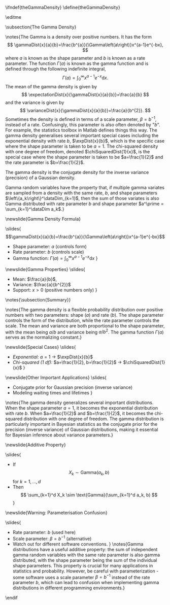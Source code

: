 \ifndef{theGammaDensity}
\define{theGammaDensity}

\editme

\subsection{The Gamma Density}

\notes{The Gamma is a density over positive numbers. It has the
form
$$ 
\gammaDist{x}{a}{b}=\frac{b^{a}}{\Gamma\left(a\right)}x^{a-1}e^{-bx},
$$ 
where $a$ is known as the shape parameter and $b$ is known as a rate
parameter. The function $\Gamma\left(a\right)$ is known as the gamma
function and is defined through the following indefinite integral,
$$
\Gamma\left(a\right)=\int_{0}^{\infty}x^{a-1}e^{-x}\text{d}x.
$$
The mean of the gamma density is given by
$$ 
\expectationDist{x}{\gammaDist{x}{a}{b}}=\frac{a}{b}
$$ 
and the variance is given by
$$
\varianceDist{x}{\gammaDist{x}{a}{b}}=\frac{a}{b^{2}}.
$$ 
Sometimes the density is defined in terms of a scale parameter,
$\beta=b^{-1}$, instead of a rate. Confusingly, this parameter is
also often denoted by "$b$". For example, the statistics toolbox
in Matlab defines things this way. The gamma density
generalises several important special cases including the
exponential density with rate $b$, $\expDist{x}{b}$, which is the
specific case where the shape parameter is taken to be $a=1$. The
chi-squared density with one degree of freedom, denoted
$\chiSquaredDist{1}{x}$, is the special case where the shape
parameter is taken to be $a=\frac{1}{2}$ and the rate parameter is
$b=\frac{1}{2}$.

The gamma density is the conjugate density for the inverse variance
(precision) of a Gaussian density.

Gamma random variables have the property that, if multiple gamma
variates are sampled from a density with the same rate, $b$, and
shape parameters $\left\{a_k\right\}^\dataDim_{k=1}$, then the sum
of those variates is also Gamma distributed with rate parameter $b$
and shape parameter $a^\prime = \sum_{k=1}^\dataDim a_k$.}

\newslide{Gamma Density Formula}

\slides{
  $$\gammaDist{x}{a}{b}=\frac{b^{a}}{\Gamma\left(a\right)}x^{a-1}e^{-bx}$$
  * Shape parameter: $a$ (controls form)
  * Rate parameter: $b$ (controls scale)
  * Gamma function: $\Gamma\left(a\right)=\int_{0}^{\infty}x^{a-1}e^{-x}\text{d}x$
  }

\newslide{Gamma Properties}
\slides{
  * Mean: $\frac{a}{b}$, 
  * Variance: $\frac{a}{b^{2}}$
  * Support: $x > 0$ (positive numbers only)
  }

\notes{\subsection{Summary}}

\notes{The gamma density is a flexible probability distribution over positive numbers with two parameters: shape ($a$) and rate ($b$). The shape parameter controls the form of the distribution, while the rate parameter controls the scale. The mean and variance are both proportional to the shape parameter, with the mean being $a/b$ and variance being $a/b^2$. The gamma function $\Gamma(a)$ serves as the normalizing constant.}

\newslide{Special Cases}
\slides{ 
  * *Exponential:* $a=1$ $\rightarrow$ $\expDist{x}{b}$
  * *Chi-squared (1 df):* $a=\frac{1}{2}, b=\frac{1}{2}$ $\rightarrow$ $\chiSquaredDist{1}{x}$
}

\newslide{Other Important Applications}
\slides{
  * Conjugate prior for Gaussian precision (inverse variance)
  * Modeling waiting times and lifetimes
}

\notes{The gamma density generalizes several important distributions. When the shape parameter $a=1$, it becomes the exponential distribution with rate $b$. When $a=\frac{1}{2}$ and $b=\frac{1}{2}$, it becomes the chi-squared distribution with one degree of freedom. The gamma distribution is particularly important in Bayesian statistics as the conjugate prior for the precision (inverse variance) of Gaussian distributions, making it essential for Bayesian inference about variance parameters.}

\newslide{Additive Property}

\slides{
  * If 
  $$
  X_k \sim \text{Gamma}(a_k, b)
  $$ 
  for $k=1,\ldots,d$
  * Then 
  $$
  \sum_{k=1}^d X_k \sim \text{Gamma}(\sum_{k=1}^d a_k, b)
  $$
}

\newslide{Warning: Parameterisation Confusion}

\slides{
  * Rate parameter: $b$ (used here)
  * Scale parameter: $\beta = b^{-1}$ (alternative)
  * Watch out for different software conventions.
}
\notes{Gamma distributions have a useful additive property: the sum of independent gamma random variables with the same rate parameter is also gamma distributed, with the shape parameter being the sum of the individual shape parameters. This property is crucial for many applications in statistics and probability. However, be careful with parameterization - some software uses a scale parameter $\beta = b^{-1}$ instead of the rate parameter $b$, which can lead to confusion when implementing gamma distributions in different programming environments.}

\endif
